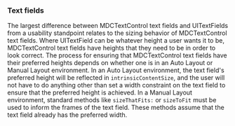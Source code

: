 ### Text fields

The largest difference between MDCTextControl text fields and UITextFields from a usability standpoint relates to the sizing behavior of MDCTextControl text fields. Where UITextField can be whatever height a user wants it to be, MDCTextControl text fields have heights that they need to be in order to look correct. The process for ensuring that MDCTextControl text fields have their preferred heights depends on whether one is in an Auto Layout or Manual Layout environment. In an Auto Layout environment, the text field's preferred height will be reflected in `intrinsicContentSize`, and the user will not have to do anything other than set a width constraint on the text field to ensure that the preferred height is achieved. In a Manual Layout environment, standard methods like `sizeThatFits:` or `sizeToFit` must be used to inform the frames of the text field. These methods assume that the text field already has the preferred width.
